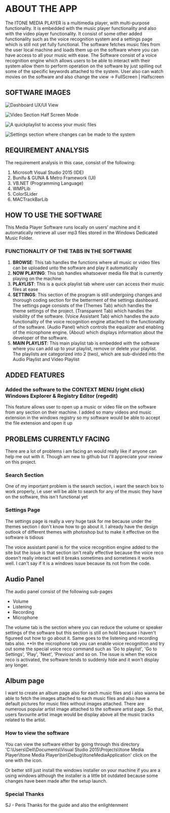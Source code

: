 # ABOUT THE APP
The ITONE MEDIA PLAYER is a multimedia player, with multi-purpose functionality.
It is embedded with the music player functionality and also with the video player functionality.
It consist of some other added functionality such as the voice recognition system and a settings page which is still not yet fully 
functional.
The software fetches music files from the user local machine and loads them up on the software where you can have access
to all your music with ease.
The Software consist of a voice recognition engine which allows users to be able to interact with their
system allow them to perform operation on the software by just spilling out some of the specific keywords attached
to the system.
User also can watch movies on the software and also change the view -> FullScreen | Halfscreen 

## SOFTWARE IMAGES
![Dashboard UX/UI View](/Software%20Image/Dashboard.jpg)

![Video Section Half Screen Mode](/Software%20Image/HalfScreen.jpg)

![A quickplaylist to access your music files](/Software%20Image/quickplaylist.jpg)

![Settings section where changes can be made to the system](/Software%20Image/settings_mic.jpg)


## REQUIREMENT ANALYSIS
The requirement analysis in this case, consist of the following:
1. Microsoft Visual Studio 2015 (IDE)
2. Bunifu & GUNA & Metro Framework (UI)
3. VB.NET (Programming Language)
4. WMPLib
5. ColorSLider
6. MACTrackBarLib

## HOW TO USE THE SOFTWARE
This Media Player Software runs locally on users’ machine and it automatically retrieve all user mp3 files stored in the Windows Dedicated Music Folder. 

### FUNCTIONALITY OF THE TABS IN THE SOFTWARE
1. **BROWSE**: This tab handles the functions where all music or video files can be uploaded unto the software and play it automatically
2. **NOW PLAYING**: This tab handles whatsoever media file that is currently playing on the machine
2. **PLAYLIST**: This is a quick playlist tab where user can access their music files at ease 
4. **SETTINGS**: This section of the program is still undergoing changes and thorough coding section for the betterment of the settings dashboard.
The settings page consists of the (Themes Tab) which handles the theme settings of the project. (Transparent Tab) which handles the visibility of the software. (Voice Assistant Tab) which handles the auto functionality of the voice recognition engine attached to the functionality of the software. (Audio Panel) which controls the equalizer and enabling of the microphone engine. (About) which displays information about the developer of the software.
5. **MAIN PLAYLIST**: This main playlist tab is embedded with the software where you can add up to your playlist, remove or delete your playlist. The playlists are categorized into 2 (two), which are sub-divided into the Audio Playlist and Video Playlist

## ADDED FEATURES
### Added the software to the CONTEXT MENU (right click) Windows Explorer & Registry Editor (regedit)
This feature allows user to open up a music or video file on the software from any section on their machine.
I added so many videos and music extension in the windows registry so my software would be able to accept the file extension and open it up

## PROBLEMS CURRENTLY FACING
There are a lot of problems i am facing an would really like if anyone can help me out with it. Though am new to github but i'll
appreciate your review on this project.

### Search Section
One of my important problem is the search section, i want the search box to work properly, i.e user will be able to search
for any of the music they have on the software, this isn't functional yet

### Settings Page
The settings page is really a very huge task for me because under the themes section i don't  know how to go about it.
I already have the design outlook of different themes with photoshop but to make it effective on the software is tidious

The voice assistant panel is for the voice recognition engine added to the site but the issue is that section isn't really
effective because the voice reco doesn't really interact well it breaks sometimes and sometimes it works well. I can't 
say if it is a windows issue because its not from the code.

## Audio Panel
The audio panel consist of the following sub-pages
* Volume
* Listening
* Recording 
* Microphone

The volume tab is the section where you can reduce the volume or speaker settings of the software but this section 
is still on hold because i haven't figureed out how to go about it. Same goes to the listening and recording tabs also.
 **In the microphone tab you can enable voice recognition and try out some the special voice reco command such as 
 'Go to playlist', 'Go to Settings', 'Play', 'Next', 'Previous' and so on. The issue is when the voice reco is activated,
 the software tends to suddenly hide and it won't display any longer.

## Album page
I want to create an album page also for each music files and i also wanna be able to fetch the images attached to each music files
and also have a default pictures for music files without images attached. There are numerous popular artist image attached to the
software artist page. So that, users favourite artist image would be display above all the music tracks related to the artist.

### How to view the software
You can view the software either by going through this directory 'C:\Users\Dell\Documents\Visual Studio 2015\Projects\Itone Media Player\Itone Media Player\bin\Debug\ItoneMediaApplication' click on the one with the icon.

Or better still just install the windows installer on your machine if you are a using windows although the installer is a little bit outdated because some changes have been made after the setup launch.

### Special Thanks
SJ - Peris
Thanks for the guide and also the enlightenment
 






